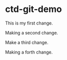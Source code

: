 # ctd-git-demo

This is my first change.

Making a second change.

Make a third change.

Making a forth change.